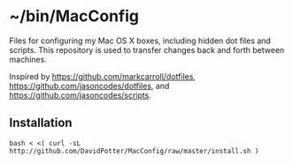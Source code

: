 # ~/bin/MacConfig

Files for configuring my Mac OS X boxes, including hidden dot files and scripts.  This repository is used to transfer changes back and forth between machines.

Inspired by https://github.com/markcarroll/dotfiles, https://github.com/jasoncodes/dotfiles, and https://github.com/jasoncodes/scripts.


## Installation
    bash < <( curl -sL http://github.com/DavidPotter/MacConfig/raw/master/install.sh )
